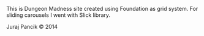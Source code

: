 This is Dungeon Madness site created using Foundation as grid system. For sliding carousels I went with Slick library.

Juraj Pancik © 2014